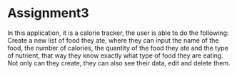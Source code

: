 # Assignment3

In this application, it is a calorie tracker, the user is able to do the following: 
Create a new list of food they ate, where they can input the name of the food, the number of calories, the quantity of the food they ate and the type of nutrient, that way they know exactly what type of food they are eating. 
Not only can they create, they can also see their data, edit and delete them. 
